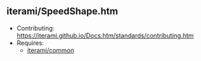 iterami/SpeedShape.htm
----------------------

* Contributing: https://iterami.github.io/Docs.htm/standards/contributing.htm
* Requires:
  * [iterami/common](https://github.com/iterami/common)
